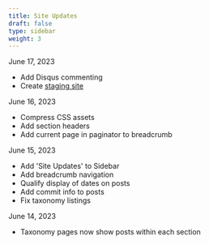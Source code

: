 ```yaml
---
title: Site Updates
draft: false
type: sidebar
weight: 3
---
```


June 17, 2023

- Add Disqus commenting
- Create [staging site](http://staging.cmrasys.com/)

June 16, 2023

- Compress CSS assets
- Add section headers
- Add current page in paginator to breadcrumb

June 15, 2023

- Add 'Site Updates' to Sidebar
- Add breadcrumb navigation
- Qualify display of dates on posts
- Add commit info to posts
- Fix taxonomy listings

June 14, 2023

- Taxonomy pages now show posts within each section
